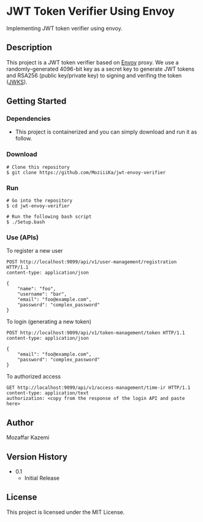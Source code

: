 # JWT Token Verifier Using Envoy

Implementing JWT token verifier using envoy.

## Description

This project is a JWT token verifier based on [Envoy](https://www.envoyproxy.io/) proxy. We use a randomly-generated 4096-bit key as a secret key to generate JWT tokens and RSA256 (public key/private key) to signing and verifing the token ([JWKS](https://auth0.com/docs/secure/tokens/json-web-tokens/json-web-key-sets)).

## Getting Started

### Dependencies

* This project is containerized and you can simply download and run it as follow.

### Download

```
# Clone this repository
$ git clone https://github.com/MoziiiKa/jwt-envoy-verifier
```

### Run

```
# Go into the repository
$ cd jwt-envoy-verifier

# Run the following bash script
$ ./Setup.bash
```
### Use (APIs)

To register a new user
```
POST http://localhost:9099/api/v1/user-management/registration HTTP/1.1
content-type: application/json
    
{
    "name": "foo",
    "username": "bar",
    "email": "foo@example.com",
    "password": "complex_password"
}
```

To login (generating a new token)
```
POST http://localhost:9099/api/v1/token-management/token HTTP/1.1
content-type: application/json
    
{
    "email": "foo@example.com",
    "password": "complex_password"
}
```

To authorized access
```
GET http://localhost:9099/api/v1/access-management/time-ir HTTP/1.1
content-type: application/text
authorization: <copy from the response of the login API and paste here>
```

## Author

Mozaffar Kazemi  

## Version History

* 0.1
    * Initial Release

## License

This project is licensed under the MIT License.